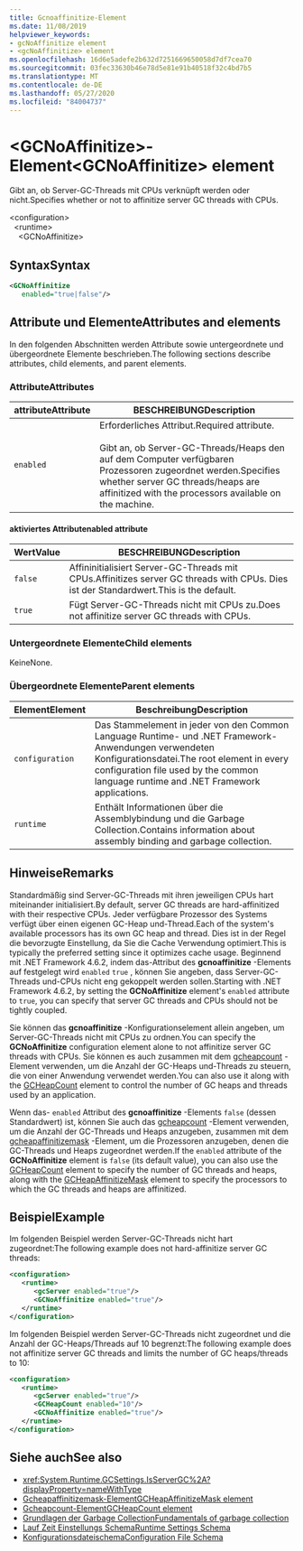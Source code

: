 ```yaml
---
title: Gcnoaffinitize-Element
ms.date: 11/08/2019
helpviewer_keywords:
- gcNoAffinitize element
- <gcNoAffinitize> element
ms.openlocfilehash: 16d6e5adefe2b632d7251669650058d7df7cea70
ms.sourcegitcommit: 03fec33630b46e78d5e81e91b40518f32c4bd7b5
ms.translationtype: MT
ms.contentlocale: de-DE
ms.lasthandoff: 05/27/2020
ms.locfileid: "84004737"
---
```

# <a name="gcnoaffinitize-element"></a><span data-ttu-id="289ee-102">\<GCNoAffinitize>-Element</span><span class="sxs-lookup"><span data-stu-id="289ee-102">\<GCNoAffinitize> element</span></span>

<span data-ttu-id="289ee-103">Gibt an, ob Server-GC-Threads mit CPUs verknüpft werden oder nicht.</span><span class="sxs-lookup"><span data-stu-id="289ee-103">Specifies whether or not to affinitize server GC threads with CPUs.</span></span>

\<configuration>\
&nbsp;&nbsp;\<runtime>\
&nbsp;&nbsp;&nbsp;&nbsp;\<GCNoAffinitize>

## <a name="syntax"></a><span data-ttu-id="289ee-104">Syntax</span><span class="sxs-lookup"><span data-stu-id="289ee-104">Syntax</span></span>

```xml
<GCNoAffinitize
   enabled="true|false"/>
```

## <a name="attributes-and-elements"></a><span data-ttu-id="289ee-105">Attribute und Elemente</span><span class="sxs-lookup"><span data-stu-id="289ee-105">Attributes and elements</span></span>

<span data-ttu-id="289ee-106">In den folgenden Abschnitten werden Attribute sowie untergeordnete und übergeordnete Elemente beschrieben.</span><span class="sxs-lookup"><span data-stu-id="289ee-106">The following sections describe attributes, child elements, and parent elements.</span></span>

### <a name="attributes"></a><span data-ttu-id="289ee-107">Attribute</span><span class="sxs-lookup"><span data-stu-id="289ee-107">Attributes</span></span>

|<span data-ttu-id="289ee-108">attribute</span><span class="sxs-lookup"><span data-stu-id="289ee-108">Attribute</span></span>|<span data-ttu-id="289ee-109">BESCHREIBUNG</span><span class="sxs-lookup"><span data-stu-id="289ee-109">Description</span></span>|
|---------------|-----------------|
|`enabled`|<span data-ttu-id="289ee-110">Erforderliches Attribut.</span><span class="sxs-lookup"><span data-stu-id="289ee-110">Required attribute.</span></span><br /><br /><span data-ttu-id="289ee-111">Gibt an, ob Server-GC-Threads/Heaps den auf dem Computer verfügbaren Prozessoren zugeordnet werden.</span><span class="sxs-lookup"><span data-stu-id="289ee-111">Specifies whether server GC threads/heaps are affinitized with the processors available on the machine.</span></span>|

#### <a name="enabled-attribute"></a><span data-ttu-id="289ee-112">aktiviertes Attribut</span><span class="sxs-lookup"><span data-stu-id="289ee-112">enabled attribute</span></span>

|<span data-ttu-id="289ee-113">Wert</span><span class="sxs-lookup"><span data-stu-id="289ee-113">Value</span></span>|<span data-ttu-id="289ee-114">BESCHREIBUNG</span><span class="sxs-lookup"><span data-stu-id="289ee-114">Description</span></span>|
|-----------|-----------------|
|`false`|<span data-ttu-id="289ee-115">Affininitialisiert Server-GC-Threads mit CPUs.</span><span class="sxs-lookup"><span data-stu-id="289ee-115">Affinitizes server GC threads with CPUs.</span></span> <span data-ttu-id="289ee-116">Dies ist der Standardwert.</span><span class="sxs-lookup"><span data-stu-id="289ee-116">This is the default.</span></span>|
|`true`|<span data-ttu-id="289ee-117">Fügt Server-GC-Threads nicht mit CPUs zu.</span><span class="sxs-lookup"><span data-stu-id="289ee-117">Does not affinitize server GC threads with CPUs.</span></span>|

### <a name="child-elements"></a><span data-ttu-id="289ee-118">Untergeordnete Elemente</span><span class="sxs-lookup"><span data-stu-id="289ee-118">Child elements</span></span>

<span data-ttu-id="289ee-119">Keine</span><span class="sxs-lookup"><span data-stu-id="289ee-119">None.</span></span>

### <a name="parent-elements"></a><span data-ttu-id="289ee-120">Übergeordnete Elemente</span><span class="sxs-lookup"><span data-stu-id="289ee-120">Parent elements</span></span>

|<span data-ttu-id="289ee-121">Element</span><span class="sxs-lookup"><span data-stu-id="289ee-121">Element</span></span>|<span data-ttu-id="289ee-122">Beschreibung</span><span class="sxs-lookup"><span data-stu-id="289ee-122">Description</span></span>|
|-------------|-----------------|
|`configuration`|<span data-ttu-id="289ee-123">Das Stammelement in jeder von den Common Language Runtime- und .NET Framework-Anwendungen verwendeten Konfigurationsdatei.</span><span class="sxs-lookup"><span data-stu-id="289ee-123">The root element in every configuration file used by the common language runtime and .NET Framework applications.</span></span>|
|`runtime`|<span data-ttu-id="289ee-124">Enthält Informationen über die Assemblybindung und die Garbage Collection.</span><span class="sxs-lookup"><span data-stu-id="289ee-124">Contains information about assembly binding and garbage collection.</span></span>|

## <a name="remarks"></a><span data-ttu-id="289ee-125">Hinweise</span><span class="sxs-lookup"><span data-stu-id="289ee-125">Remarks</span></span>

<span data-ttu-id="289ee-126">Standardmäßig sind Server-GC-Threads mit ihren jeweiligen CPUs hart miteinander initialisiert.</span><span class="sxs-lookup"><span data-stu-id="289ee-126">By default, server GC threads are hard-affinitized with their respective CPUs.</span></span> <span data-ttu-id="289ee-127">Jeder verfügbare Prozessor des Systems verfügt über einen eigenen GC-Heap und-Thread.</span><span class="sxs-lookup"><span data-stu-id="289ee-127">Each of the system's available processors has its own GC heap and thread.</span></span> <span data-ttu-id="289ee-128">Dies ist in der Regel die bevorzugte Einstellung, da Sie die Cache Verwendung optimiert.</span><span class="sxs-lookup"><span data-stu-id="289ee-128">This is typically the preferred setting since it optimizes cache usage.</span></span> <span data-ttu-id="289ee-129">Beginnend mit .NET Framework 4.6.2, indem das-Attribut des **gcnoaffinitize** -Elements auf festgelegt wird `enabled` `true` , können Sie angeben, dass Server-GC-Threads und-CPUs nicht eng gekoppelt werden sollen.</span><span class="sxs-lookup"><span data-stu-id="289ee-129">Starting with .NET Framework 4.6.2, by setting the **GCNoAffinitize** element's `enabled` attribute to `true`, you can specify that server GC threads and CPUs should not be tightly coupled.</span></span>

<span data-ttu-id="289ee-130">Sie können das **gcnoaffinitize** -Konfigurationselement allein angeben, um Server-GC-Threads nicht mit CPUs zu ordnen.</span><span class="sxs-lookup"><span data-stu-id="289ee-130">You can specify the **GCNoAffinitize** configuration element alone to not affinitize server GC threads with CPUs.</span></span> <span data-ttu-id="289ee-131">Sie können es auch zusammen mit dem [gcheapcount](gcheapcount-element.md) -Element verwenden, um die Anzahl der GC-Heaps und-Threads zu steuern, die von einer Anwendung verwendet werden.</span><span class="sxs-lookup"><span data-stu-id="289ee-131">You can also use it along with the [GCHeapCount](gcheapcount-element.md) element to control the number of GC heaps and threads used by an application.</span></span>

<span data-ttu-id="289ee-132">Wenn das- `enabled` Attribut des **gcnoaffinitize** -Elements `false` (dessen Standardwert) ist, können Sie auch das [gcheapcount](gcheapcount-element.md) -Element verwenden, um die Anzahl der GC-Threads und Heaps anzugeben, zusammen mit dem [gcheapaffinitizemask](gcheapaffinitizemask-element.md) -Element, um die Prozessoren anzugeben, denen die GC-Threads und Heaps zugeordnet werden.</span><span class="sxs-lookup"><span data-stu-id="289ee-132">If the `enabled` attribute of the **GCNoAffinitize** element is `false` (its default value), you can also use the [GCHeapCount](gcheapcount-element.md) element to specify the number of GC threads and heaps, along with the [GCHeapAffinitizeMask](gcheapaffinitizemask-element.md) element to specify the processors to which the GC threads and heaps are affinitized.</span></span>

## <a name="example"></a><span data-ttu-id="289ee-133">Beispiel</span><span class="sxs-lookup"><span data-stu-id="289ee-133">Example</span></span>

<span data-ttu-id="289ee-134">Im folgenden Beispiel werden Server-GC-Threads nicht hart zugeordnet:</span><span class="sxs-lookup"><span data-stu-id="289ee-134">The following example does not hard-affinitize server GC threads:</span></span>

```xml
<configuration>
   <runtime>
      <gcServer enabled="true"/>
      <GCNoAffinitize enabled="true"/>
   </runtime>
</configuration>
```

<span data-ttu-id="289ee-135">Im folgenden Beispiel werden Server-GC-Threads nicht zugeordnet und die Anzahl der GC-Heaps/Threads auf 10 begrenzt:</span><span class="sxs-lookup"><span data-stu-id="289ee-135">The following example does not affinitize server GC threads and limits the number of GC heaps/threads to 10:</span></span>

```xml
<configuration>
   <runtime>
      <gcServer enabled="true"/>
      <GCHeapCount enabled="10"/>
      <GCNoAffinitize enabled="true"/>
   </runtime>
</configuration>
```

## <a name="see-also"></a><span data-ttu-id="289ee-136">Siehe auch</span><span class="sxs-lookup"><span data-stu-id="289ee-136">See also</span></span>

- <xref:System.Runtime.GCSettings.IsServerGC%2A?displayProperty=nameWithType>
- [<span data-ttu-id="289ee-137">Gcheapaffinitizemask-Element</span><span class="sxs-lookup"><span data-stu-id="289ee-137">GCHeapAffinitizeMask element</span></span>](gcheapaffinitizemask-element.md)
- [<span data-ttu-id="289ee-138">Gcheapcount-Element</span><span class="sxs-lookup"><span data-stu-id="289ee-138">GCHeapCount element</span></span>](gcheapcount-element.md)
- [<span data-ttu-id="289ee-139">Grundlagen der Garbage Collection</span><span class="sxs-lookup"><span data-stu-id="289ee-139">Fundamentals of garbage collection</span></span>](../../../../standard/garbage-collection/fundamentals.md)
- [<span data-ttu-id="289ee-140">Lauf Zeit Einstellungs Schema</span><span class="sxs-lookup"><span data-stu-id="289ee-140">Runtime Settings Schema</span></span>](index.md)
- [<span data-ttu-id="289ee-141">Konfigurationsdateischema</span><span class="sxs-lookup"><span data-stu-id="289ee-141">Configuration File Schema</span></span>](../index.md)
